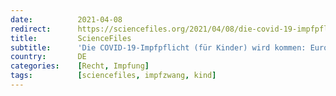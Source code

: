 ```yaml
---
date:          2021-04-08
redirect:      https://sciencefiles.org/2021/04/08/die-covid-19-impfpflicht-fur-kinder-wird-kommen-europaischer-gerichtshof-fur-menschenrechte-macht-den-weg-frei/
title:         ScienceFiles
subtitle:      'Die COVID-19-Impfpflicht (für Kinder) wird kommen: Europäischer Gerichtshof für Menschenrechte macht den Weg frei'
country:       DE
categories:    [Recht, Impfung]
tags:          [sciencefiles, impfzwang, kind]
---
```

